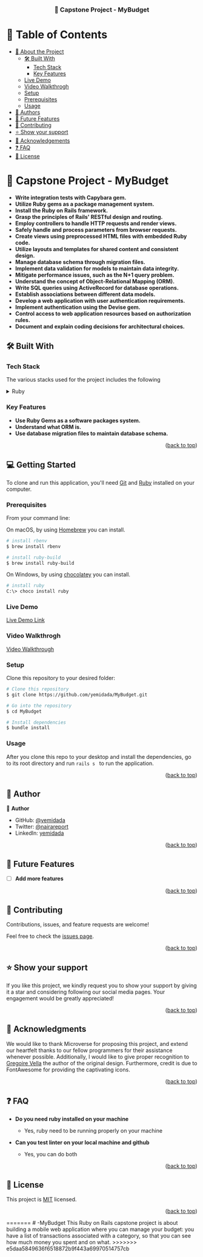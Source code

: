 <a name="readme-top"></a>


<div align="center">
  <h3><b>📖 Capstone Project - MyBudget </b></h3>

</div>


# 📗 Table of Contents

- [📖 About the Project](#about-project)
  - [🛠 Built With](#built-with)
    - [Tech Stack](#tech-stack)
    - [Key Features](#key-features)
  - [Live Demo](#Live-Demo) 
  - [Video Walkthrogh](#Video-Walkthrogh) 
  - [Setup](#setup)
  - [Prerequisites](#prerequisites)
  - [Usage](#usage)
- [👥 Authors](#authors)
- [🔭 Future Features](#future-features)
- [🤝 Contributing](#contributing)
- [⭐️ Show your support](#support)
- [🙏 Acknowledgements](#acknowledgements)
- [❓ FAQ](#faq)
- [📝 License](#license)

# 📖 Capstone Project - MyBudget <a name="about-project"></a>

- **Write integration tests with Capybara gem.**
- **Utilize Ruby gems as a package management system.**
- **Install the Ruby on Rails framework.**
- **Grasp the principles of Rails' RESTful design and routing.**
- **Employ controllers to handle HTTP requests and render views.**
- **Safely handle and process parameters from browser requests.**
- **Create views using preprocessed HTML files with embedded Ruby code.**
- **Utilize layouts and templates for shared content and consistent design.**
- **Manage database schema through migration files.**
- **Implement data validation for models to maintain data integrity.**
- **Mitigate performance issues, such as the N+1 query problem.**
- **Understand the concept of Object-Relational Mapping (ORM).**
- **Write SQL queries using ActiveRecord for database operations.**
- **Establish associations between different data models.**
- **Develop a web application with user authentication requirements.**
- **Implement authentication using the Devise gem.**
- **Control access to web application resources based on authorization rules.**
- **Document and explain coding decisions for architectural choices.**

## 🛠 Built With <a name="built-with"></a>

### Tech Stack <a name="tech-stack"></a>

The various stacks used for the project includes the following
<details>
  <summary>Ruby</summary>
  <summary>Ruby on Rails</summary>
</details>



### Key Features <a name="key-features"></a>


- **Use Ruby Gems as a software packages system.**
- **Understand what ORM is.**
- **Use database migration files to maintain database schema.**


<p align="right">(<a href="#readme-top">back to top</a>)</p>

## 💻 Getting Started <a name="getting-started"></a>

To clone and run this application, you'll need [Git](https://git-scm.com) and [Ruby](https://rubyinstaller.org/downloads/) installed on your computer.

### Prerequisites
From your command line:

On macOS, by using [Homebrew](https://brew.sh/) you can install.

```bash
# install rbenv
$ brew install rbenv
```

```bash
# install ruby-build
$ brew install ruby-build
```

On Windows, by using [chocolatey](https://chocolatey.org) you can install.

```bash
# install ruby
C:\> choco install ruby
```

### Live Demo 
<a href="https://mybudget-lf89.onrender.com/">Live Demo Link</a>

### Video Walkthrogh 
<a href="https://www.loom.com/share/34d6945226804456a9ff67d036a7c385?sid=ab14925f-4442-4966-8c12-b299bd2e663a">Video Walkthrough</a>


### Setup

Clone this repository to your desired folder:

```bash
# Clone this repository
$ git clone https://github.com/yemidada/MyBudget.git

# Go into the repository
$ cd MyBudget

# Install dependencies
$ bundle install

```

### Usage

After you clone this repo to your desktop and install the dependencies, go to its root directory and run `rails s ` to run the application.



<p align="right">(<a href="#readme-top">back to top</a>)</p>


## 👥 Author <a name="authors"></a>


👤 **Author**

- GitHub: [@yemidada](https://github.com/yemidada)
- Twitter: [@nairareport](https://twitter.com/nairareport)
- LinkedIn: [yemidada](https://linkedin.com/in/yemidada)

<p align="right">(<a href="#readme-top">back to top</a>)</p>


## 🔭 Future Features <a name="future-features"></a>

- [ ] **Add more features**

<p align="right">(<a href="#readme-top">back to top</a>)</p>


## 🤝 Contributing <a name="contributing"></a>

Contributions, issues, and feature requests are welcome!

Feel free to check the [issues page](https://github.com/yemidada/MyBudget/issues).

<p align="right">(<a href="#readme-top">back to top</a>)</p>


## ⭐️ Show your support <a name="support"></a>

If you like this project, we kindly request you to show your support by giving it a star and considering following our social media pages. Your engagement would be greatly appreciated!

<p align="right">(<a href="#readme-top">back to top</a>)</p>


## 🙏 Acknowledgments <a name="acknowledgements"></a>

We would like to thank Microverse for proposing this project, and extend our heartfelt thanks to our fellow programmers for their assistance whenever possible. Additionally, I would like to give proper recognition to <a href="https://www.behance.net/gregoirevella">Gregoire Vella</a> the author of the original design. Furthermore, credit is due to FontAwesome for providing the captivating icons.


<p align="right">(<a href="#readme-top">back to top</a>)</p>


## ❓ FAQ <a name="faq"></a>


- **Do you need ruby installed on your machine**

  - Yes, ruby need to be running properly on your machine

- **Can you test linter on your local machine and github**

  - Yes, you can do both

<p align="right">(<a href="#readme-top">back to top</a>)</p>


## 📝 License <a name="license"></a>

 This project is [MIT](./MIT.md) licensed. 


<p align="right">(<a href="#readme-top">back to top</a>)</p>
=======
# -MyBudget
 This Ruby on Rails capstone project is about building a mobile web application where you can manage your budget: you have a list of transactions associated with a category, so that you can see how much money you spent and on what. 
>>>>>>> e5daa5849636f6518872b9f443a69970514757cb
